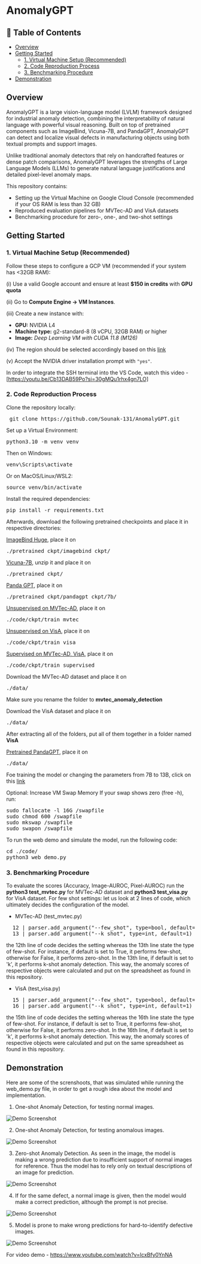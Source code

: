 # AnomalyGPT

## 🧾 Table of Contents
- [Overview](#overview)
- [Getting Started](#getting-started)
  - [1. Virtual Machine Setup (Recommended)](#1-virtual-machine-setup-recommended)
  - [2. Code Reproduction Process](#2-code-reproduction-process)
  - [3. Benchmarking Procedure](#3-benchmarking-procedure)
- [Demonstration](#demonstration)

## Overview

AnomalyGPT is a large vision-language model (LVLM) framework designed for industrial anomaly detection, combining the interpretability of natural language with powerful visual reasoning. Built on top of pretrained components such as ImageBind, Vicuna-7B, and PandaGPT, AnomalyGPT can detect and localize visual defects in manufacturing objects using both textual prompts and support images.

Unlike traditional anomaly detectors that rely on handcrafted features or dense patch comparisons, AnomalyGPT leverages the strengths of Large Language Models (LLMs) to generate natural language justifications and detailed pixel-level anomaly maps.

This repository contains:
- Setting up the Virtual Machine on Google Cloud Console (recommended if your OS RAM is less than 32 GB)
- Reproduced evaluation pipelines for MVTec-AD and VisA datasets
- Benchmarking procedure for zero-, one-, and two-shot settings

## Getting Started

### 1. Virtual Machine Setup (Recommended)

Follow these steps to configure a GCP VM (recommended if your system has <32GB RAM):

(i) Use a valid Google account and ensure at least **$150 in credits** with **GPU quota**

(ii) Go to **Compute Engine → VM Instances**. 

(iii) Create a new instance with:  

 - **GPU:** NVIDIA L4  
 - **Machine type:** g2-standard-8 (8 vCPU, 32GB RAM) or higher 
 - **Image:** *Deep Learning VM with CUDA 11.8 (M126)* 

(iv) The region should be selected accordingly based on this <a href="https://cloud.google.com/compute/docs/gpus/gpu-regions-zones">link</a><br>

(v) Accept the NVIDIA driver installation prompt with `"yes"`. 

In order to integrate the SSH terminal into the VS Code, watch this video - [https://youtu.be/Cb13DAB59Po?si=30gMQu1rhx4gn7LO]<br>


### 2. Code Reproduction Process

Clone the repository locally:

<pre> git clone https://github.com/Sounak-131/AnomalyGPT.git </pre>
Set up a Virtual Environment:

<pre>python3.10 -m venv venv </pre>

Then on Windows:

<pre>venv\Scripts\activate</pre>

Or on MacOS/Linux/WSL2:

<pre>source venv/bin/activate</pre>

Install the required dependencies:

<pre>pip install -r requirements.txt</pre>

Afterwards, download the following pretrained checkpoints and place it in respective directories:

<a href="https://dl.fbaipublicfiles.com/imagebind/imagebind_huge.pth">ImageBind Huge</a>, place it on <pre>./pretrained_ckpt/imagebind_ckpt/</pre>

<a href="https://storage.googleapis.com/vicuna-delta-bucket/vicuna-7b-final.zip">Vicuna-7B</a>, unzip it and place it on <pre>./pretrained_ckpt/</pre>

<a href="https://huggingface.co/openllmplayground/pandagpt_7b_max_len_1024/resolve/main/pytorch_model.pt?download=true">Panda GPT<a>, place it on <pre>./pretrained_ckpt/pandagpt_ckpt/7b/</pre>

<a href="https://huggingface.co/FantasticGNU/AnomalyGPT/resolve/main/train_mvtec/pytorch_model.pt">Unsupervised on MVTec-AD<a>, place it on <pre>./code/ckpt/train_mvtec</pre>

<a href="https://huggingface.co/FantasticGNU/AnomalyGPT/resolve/main/train_visa/pytorch_model.pt">Unsupervised on VisA<a>, place it on <pre>./code/ckpt/train_visa</pre>

<a href="https://huggingface.co/FantasticGNU/AnomalyGPT/resolve/main/train_supervised/pytorch_model.pt">Supervised on MVTec-AD, VisA<a>, place it on <pre>./code/ckpt/train_supervised</pre>

Download the MVTec-AD dataset and place it on <pre>./data/</pre> Make sure you rename the folder to <b>mvtec_anomaly_detection</b>

Download the VisA dataset and place it on <pre>./data/</pre> After extracting all of the folders, put all of them together in a folder named <b>VisA</b>

<a href="https://huggingface.co/datasets/openllmplayground/pandagpt_visual_instruction_dataset/resolve/main/pandagpt4_visual_instruction_data.json?download=true">Pretrained PandaGPT</a>, place it on <pre>./data/</pre>

Foe training the model or changing the parameters from 7B to 13B, click on this <a href="https://github.com/CASIA-IVA-Lab/AnomalyGPT?tab=readme-ov-file">link</a>

Optional: Increase VM Swap Memory
If your swap shows zero (free -h), run:
<pre>sudo fallocate -l 16G /swapfile
sudo chmod 600 /swapfile
sudo mkswap /swapfile
sudo swapon /swapfile</pre>

To run the web demo and simulate the model, run the following code:
<pre>cd ./code/
python3 web_demo.py</pre>

### 3. Benchmarking Procedure

To evaluate the scores (Accuracy, Image-AUROC, Pixel-AUROC) run the <b>python3 test_mvtec.py</b> for MVTec-AD dataset and <b>python3 test_visa.py</b> for VisA dataset. For few shot settings: let us look at 2 lines of code, which ultimately decides the configuration of the model.

- MVTec-AD (test_mvtec.py)
<pre>
  12 | parser.add_argument("--few_shot", type=bool, default=True)
  13 | parser.add_argument("--k_shot", type=int, default=1)
</pre>
the 12th line of code decides the setting whereas the 13th line state the type of few-shot. For instance, if default is set to True, it performs few-shot, otherwise for False, it performs zero-shot. In the 13th line, if default is set to 'k', it performs k-shot anomaly detection. This way, the anomaly scores of respective objects were calculated and put on the spreadsheet as found in this repository.

- VisA (test_visa.py)
<pre>
  15 | parser.add_argument("--few_shot", type=bool, default=True)
  16 | parser.add_argument("--k_shot", type=int, default=1)
</pre>
the 15th line of code decides the setting whereas the 16th line state the type of few-shot. For instance, if default is set to True, it performs few-shot, otherwise for False, it performs zero-shot. In the 16th line, if default is set to 'k', it performs k-shot anomaly detection. This way, the anomaly scores of respective objects were calculated and put on the same spreadsheet as found in this repository.

## Demonstration

Here are some of the screnshoots, that was simulated while running the web_demo.py file, in order to get a rough idea about the model and implementation.

1. One-shot Anomaly Detection, for testing normal images.

![Demo Screenshot](screenshots/Demo_2.png)

2. One-shot Anomaly Detection, for testing anomalous images.

![Demo Screenshot](screenshots/Demo_3.png)

3. Zero-shot Anomaly Detection. As seen in the image, the model is making a wrong prediction due to insufficient support of normal images for reference. Thus the model has to rely only on textual descriptions of an image for prediction.

![Demo Screenshot](screenshots/Demo_5.png)

4. If for the same defect, a normal image is given, then the model would make a correct prediction, although the prompt is not precise.

![Demo Screenshot](screenshots/Demo_4.png)

5. Model is prone to make wrong predictions for hard-to-identify defective images.

![Demo Screenshot](screenshots/Demo_6.png)

For video demo - https://www.youtube.com/watch?v=lcxBfy0YnNA
